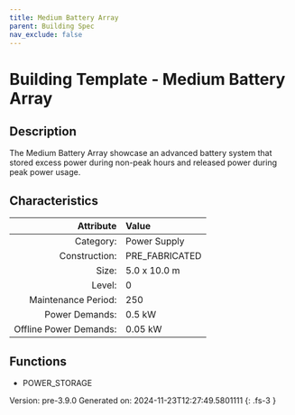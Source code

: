 ```yaml
---
title: Medium Battery Array
parent: Building Spec
nav_exclude: false
---
```

# Building Template - Medium Battery Array

## Description
The Medium Battery Array showcase an advanced battery system that stored excess power during non-peak hours and released power during peak power usage.

## Characteristics

| Attribute      | Value |
|--------:|:------|
|Category:|Power Supply|
|Construction:|PRE_FABRICATED|
|Size:|5.0 x 10.0 m|
|Level:|0|
|Maintenance Period:|250|
|Power Demands:|0.5 kW|
|Offline Power Demands:|0.05 kW|


## Functions
      
- POWER_STORAGE




Version: pre-3.9.0 Generated on: 2024-11-23T12:27:49.5801111
{: .fs-3 }